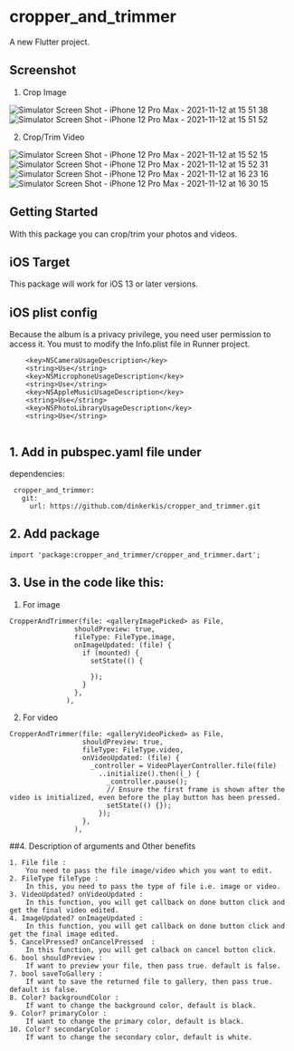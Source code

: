# cropper_and_trimmer

A new Flutter project.

## Screenshot
1. Crop Image 

![Simulator Screen Shot - iPhone 12 Pro Max - 2021-11-12 at 15 51 38](https://user-images.githubusercontent.com/82141553/141455112-ac81e705-2f5b-43c1-a2f2-7a0b5dddb8dc.png) ![Simulator Screen Shot - iPhone 12 Pro Max - 2021-11-12 at 15 51 52](https://user-images.githubusercontent.com/82141553/141455125-4a5cbe88-d41e-4e78-a277-ff42220c69d9.png)

2. Crop/Trim Video

![Simulator Screen Shot - iPhone 12 Pro Max - 2021-11-12 at 15 52 15](https://user-images.githubusercontent.com/82141553/141455152-ec5c3fe3-f1fb-4728-ae05-463fbb764ee7.png) ![Simulator Screen Shot - iPhone 12 Pro Max - 2021-11-12 at 15 52 31](https://user-images.githubusercontent.com/82141553/141457050-463f8ea2-607c-479f-8b8d-f08b4c2d3b1d.png) ![Simulator Screen Shot - iPhone 12 Pro Max - 2021-11-12 at 16 23 16](https://user-images.githubusercontent.com/82141553/141457086-17b0c408-7904-4eb6-9af5-165010eb6631.png) ![Simulator Screen Shot - iPhone 12 Pro Max - 2021-11-12 at 16 30 15](https://user-images.githubusercontent.com/82141553/141457128-9723cc85-6d65-4df9-a25f-172aecda5e8e.png)


## Getting Started

With this package you can crop/trim your photos and videos.

## iOS Target

This package will work for iOS 13 or later versions.

## iOS plist config

Because the album is a privacy privilege, you need user permission to access it. You must to modify the Info.plist file in Runner project.

``` 
    <key>NSCameraUsageDescription</key>
    <string>Use</string>
    <key>NSMicrophoneUsageDescription</key>
    <string>Use</string>
    <key>NSAppleMusicUsageDescription</key>
    <string>Use</string>
    <key>NSPhotoLibraryUsageDescription</key>
    <string>Use</string>
    
``` 

## 1.  Add in pubspec.yaml file under

dependencies:
``` 
 cropper_and_trimmer:  
   git:  
     url: https://github.com/dinkerkis/cropper_and_trimmer.git
``` 

## 2. Add package

``` 
import 'package:cropper_and_trimmer/cropper_and_trimmer.dart';

``` 


## 3.  Use in the code like this:

1. For image

``` 
CropperAndTrimmer(file: <galleryImagePicked> as File,
                shouldPreview: true,
                fileType: FileType.image,
                onImageUpdated: (file) {
                  if (mounted) {
                    setState(() {

                    });
                  }
                },
              ),

``` 
2. For video

``` 
CropperAndTrimmer(file: <galleryVideoPicked> as File,
                  shouldPreview: true,
                  fileType: FileType.video,
                  onVideoUpdated: (file) {
                    _controller = VideoPlayerController.file(file)
                      ..initialize().then((_) {
                        _controller.pause();
                        // Ensure the first frame is shown after the video is initialized, even before the play button has been pressed.
                        setState(() {});
                      });
                  },
                ),

``` 

##4. Description of arguments and Other benefits

``` 
1. File file :
    You need to pass the file image/video which you want to edit.
2. FileType fileType :
    In this, you need to pass the type of file i.e. image or video.
3. VideoUpdated? onVideoUpdated :
    In this function, you will get callback on done button click and get the final video edited.
4. ImageUpdated? onImageUpdated :
    In this function, you will get callback on done button click and get the final image edited.
5. CancelPressed? onCancelPressed  :
    In this function, you will get calback on cancel button click. 
6. bool shouldPreview :
    If want to preview your file, then pass true. default is false.
7. bool saveToGallery :
    If want to save the returned file to gallery, then pass true. default is false.
8. Color? backgroundColor :
    If want to change the background color, default is black.
9. Color? primaryColor :
    If want to change the primary color, default is black.
10. Color? secondaryColor :
    If want to change the secondary color, default is white.
``` 

